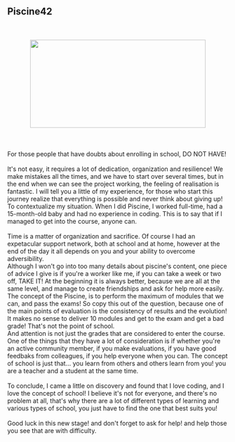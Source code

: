 ## Piscine42
<br>
<br>
<div align="center">
<img src="https://media.giphy.com/media/UYDRhzZlbTLOg/giphy.gif" width="400" height="200"/>
</div>
<br>
<br>
<br>
For those people that have doubts about enrolling in school, DO NOT HAVE!
<br>
<br>
It's not easy, it requires a lot of dedication, organization and resilience!
We make mistakes all the times, and we have to start over several times, but in the end when we can see the project working, the feeling of realisation is fantastic.
I will tell you a little of my experience, for those who start this journey realize that everything is possible and never think about giving up!
<br>
To contextualize my situation. When I did Piscine, I worked full-time, had a 15-month-old baby and had no experience in coding.
This is to say that if I managed to get into the course, anyone can.
<br>
<br>
Time is a matter of organization and sacrifice. Of course I had an expetacular support network, both at school and at home, however at the end of the day it all depends on you and your ability to overcome adversibility.
<br>
Although I won't go into too many details about piscine's content, one piece of advice I give is if you're a worker like me, if you can take a week or two off, TAKE IT! At the beginning it is always better, because we are all at the same level, and manage to create friendships and ask for help more easily.
<br>
The concept of the Piscine, is to perform the maximum of modules that we can, and pass the exams! So copy this out of the question, because one of the main points of evaluation is the consistency of results and the evolution!
<br>
It makes no sense to deliver 10 modules and get to the exam and get a bad grade! That's not the point of school.
<br>
And attention is not just the grades that are considered to enter the course.
One of the things that they have a lot of consideration is if  whether you're an active community member, if you make evaluations, if you have good feedbaks from colleagues, if you help everyone when you can. 
The concept of school is just that... you learn from others and others learn from you! you are a teacher and a student at the same time.
<br>
<br>
To conclude, I came a little on discovery and found that I love coding, and I love the concept of school! I believe it's not for everyone, and there's no problem at all, that's why there are a lot of different types of learning and various types of school, you just have to find the one that best suits you!
<br>
<br>
Good luck in this new stage! and don't forget to ask for help! and help those you see that are with difficulty.
